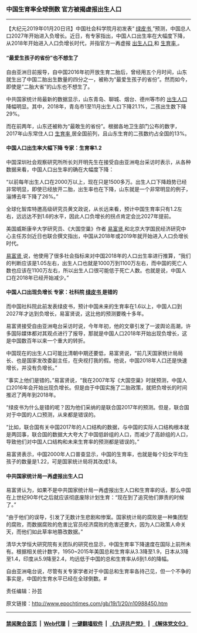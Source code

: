 ### 中国生育率全球倒数 官方被揭虚报出生人口
------------------------

<p>
 【大纪元2019年01月20日讯】中国社会科学院月初发表“
 <a href="http://www.epochtimes.com/gb/tag/%E7%BB%BF%E7%9A%AE%E4%B9%A6.html">
  绿皮书
 </a>
 ”预测，中国总人口2027年开始进入负增长。近日，有专家指出，中国人口出生率在大幅度下降，从2018年开始进入人口负增长时代，并指官方一再虚报
 <a href="http://www.epochtimes.com/gb/tag/%E5%87%BA%E7%94%9F%E4%BA%BA%E5%8F%A3.html">
  出生人口
 </a>
 和
 <a href="http://www.epochtimes.com/gb/tag/%E7%94%9F%E8%82%B2%E7%8E%87.html">
  生育率
 </a>
 。
</p>
<h4>
 “最爱生孩子的省份”也不想生了
</h4>
<p>
 自由亚洲日前报导，自中国2016年初开放生育二胎后，曾经用五个月时间，山东就生出了中国二胎出生数量的四分之一，被称为“最爱生孩子的省份”。然而如今，即使是“二胎大省”的山东也不想生了。
</p>
<p>
 中共国家统计局最新的数据显示，山东青岛、聊城、烟台、德州等市的
 <a href="http://www.epochtimes.com/gb/tag/%E5%87%BA%E7%94%9F%E4%BA%BA%E5%8F%A3.html">
  出生人口
 </a>
 降幅明显。其中，2018年，青岛市1至11月出生人口下降21.1%，二孩出生数下降29%。
</p>
<p>
 而在前两年，山东还被称为“最敢生的省份”。根据各地卫生部门公布的数字，2017年山东常住人口
 <a href="http://www.epochtimes.com/gb/tag/%E7%94%9F%E8%82%B2%E7%8E%87.html">
  生育率
 </a>
 居全国前列，且山东生育的二孩数约占全国的13%。
</p>
<h4>
 中国人口出生率大幅下降 专家：生育率1.2
</h4>
<p>
 中国深圳社会观察研究所所长刘开明先生在接受自由亚洲电台采访时表示，从各种数据来看，中国人口出生率的确在大幅度下降：
</p>
<p>
 “以前每年出生人口在2000万以上，现在只是1500多万。出生人口下降趋势已经非常明显，即使已经放开二胎，出生率也在下降，山东就是一个非常明显的例子，淄博去年下降了26%。”
</p>
<p>
 全球化智库特邀高级研究员黄文政说，从长远来看，预计中国生育率只有1.2左右，远远达不到1.6的水平，因此人口负增长的拐点肯定会比2027年提前。
</p>
<p>
 美国威斯康辛大学研究员、《大国空巢》作者
 <a href="http://www.epochtimes.com/gb/tag/%E6%98%93%E5%AF%8C%E8%B4%A4.html">
  易富贤
 </a>
 和北京大学国民经济研究中心主任苏剑近日也联合撰文指出，中国从2018年或2019年就开始进入人口负增长时代。
</p>
<p>
 <a href="http://www.epochtimes.com/gb/tag/%E6%98%93%E5%AF%8C%E8%B4%A4.html">
  易富贤
 </a>
 说，他使用了很多社会指标来对中国2018年的人口出生率进行推算，“我们的判断应该是1.05左右，出生人口也就是1000万到1100万左右，而中国的死亡人数也应该在1100万左右，所以出生人口很可能低于死亡人数。也就是说，中国人口在2018年已经开始减少。”
</p>
<h4>
 中国人口出现负增长 专家：社科院
 <a href="http://www.epochtimes.com/gb/tag/%E7%BB%BF%E7%9A%AE%E4%B9%A6.html">
  绿皮书
 </a>
 是错的
</h4>
<p>
 而中国社科院此前发表绿皮书，预计中国未来的生育率在1.6以上，中国人口到2027年才达到负增长，易富贤说，这比他的预测要晚十多年。
</p>
<p>
 易富贤接受自由亚洲电台采访时说，今年年初，他的文章引发了一波舆论高潮，许多国际媒体都对其观点进行了报导，那就是中国人口2018年开始出现负增长，这是中国数百年以来一个重大的转折。
</p>
<p>
 中国现在的出生人口可能比清朝中期还要低，易富贤说，“前几天国家统计局局长、也是国家发改委副主任，在央视打我的假。他说，中国2018年人口还是快速增长，并没有负增长。”
</p>
<p>
 “事实上他们是错的。”易富贤说，“我在2007年写《大国空巢》时就预测，中国人口2016年会开始出现负增长。但是由于中国实施了二胎政策，就把负增长的时间推迟了两年到2018年。
</p>
<p>
 “绿皮书为什么是错的呢？因为他们采纳的是联合国2017年的预测。但是，联合国对于中国的人口预测，从来都是错误的。
</p>
<p>
 “比如，联合国有关中国2017年的人口结构的数据，与中国的实际人口结构根本就是两回事，联合国的数据大大夸大了中国低龄组的人口，而减少了高龄组的人口，导致他们对中国人口结构和未来生育率的预测都是错误的。”
</p>
<p>
 易富贤表示，中国2000年人口普查显示，中国的生育率，也就是每个妇女平均生孩子的数量是1.22，可是国家统计局将其改成1.8。
</p>
<h4>
 中共国家统计局一再虚报出生人口
</h4>
<p>
 易富贤认为，如果不是中共国家统计局一再虚报出生人口和生育率的话，那么中国在上世纪90年代之后就应该彻底废除计划生育：“现在到了追究他们罪责的时候了。”
</p>
<p>
 “由于他们的误导，引发了无数计生悲剧和惨案。国家统计局的腐败是一种集团型的腐败，而数据腐败的危害比官员经济腐败的危害还要大，因为人口政策人命关天，而他们如此草率地篡改数据。”
</p>
<p>
 清华大学恒大研究院有关团队的研究也显示，中国生育率下降速度在国际上前所未有。根据相关统计数字，1950~2015年美国总和生育率从3.3降至1.9，日本从3降至1.4，印度从5.9降至2.4，均远低于中国的总和生育率从6到1.6的降幅。
</p>
<p>
 自由亚洲电台说，尽管有关专家学者对于中国总和生育率各持己见，但一个不争的事实是，中国的生育水平已经在全球倒数。#
</p>
<p>
 责任编辑：孙芸
</p>

原文链接：http://www.epochtimes.com/gb/19/1/20/n10988450.htm


------------------------
#### [禁闻聚合首页](https://github.com/gfw-breaker/banned-news/blob/master/README.md) &nbsp;|&nbsp; [Web代理](https://github.com/gfw-breaker/open-proxy/blob/master/README.md) &nbsp;|&nbsp; [一键翻墙软件](https://github.com/gfw-breaker/nogfw/blob/master/README.md) &nbsp;|&nbsp; [《九评共产党》](https://github.com/gfw-breaker/9ping.md/blob/master/README.md#九评之一评共产党是什么) &nbsp;|&nbsp; [《解体党文化》](https://github.com/gfw-breaker/jtdwh.md/blob/master/README.md#绪论)